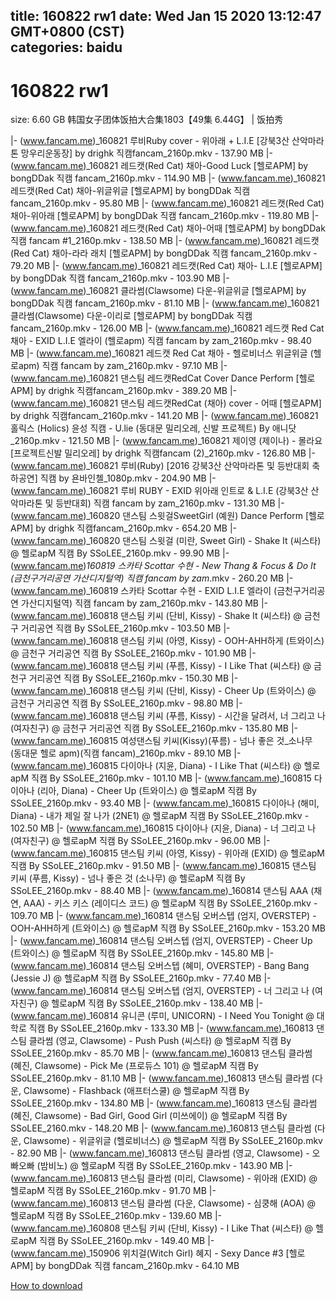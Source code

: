 
title: 160822 rw1
date: Wed Jan 15 2020 13:12:47 GMT+0800 (CST)    
categories: baidu
---

# 160822 rw1
size: 6.60 GB
 韩国女子团体饭拍大合集1803【49集 6.44G】 | 饭拍秀
 
|- (www.fancam.me)_160821 루비Ruby cover - 위아래 + L.I.E [강북3산 산악마라톤 망우리운동장] by drighk 직캠fancam_2160p.mkv - 137.90 MB
|- (www.fancam.me)_160821 레드캣(Red Cat) 채아-Good Luck [헬로APM] by bongDDak 직캠 fancam_2160p.mkv - 114.90 MB
|- (www.fancam.me)_160821 레드캣(Red Cat) 채아-위글위글 [헬로APM] by bongDDak 직캠 fancam_2160p.mkv - 95.80 MB
|- (www.fancam.me)_160821 레드캣(Red Cat) 채아-위아래 [헬로APM] by bongDDak 직캠 fancam_2160p.mkv - 119.80 MB
|- (www.fancam.me)_160821 레드캣(Red Cat) 채아-어때 [헬로APM] by bongDDak 직캠 fancam #1_2160p.mkv - 138.50 MB
|- (www.fancam.me)_160821 레드캣(Red Cat) 채아-라라 래치 [헬로APM] by bongDDak 직캠 fancam_2160p.mkv - 79.20 MB
|- (www.fancam.me)_160821 레드캣(Red Cat) 채아- L.I.E [헬로APM] by bongDDak 직캠 fancam_2160p.mkv - 103.90 MB
|- (www.fancam.me)_160821 클라썸(Clawsome) 다운-위글위글 [헬로APM] by bongDDak 직캠 fancam_2160p.mkv - 81.10 MB
|- (www.fancam.me)_160821 클라썸(Clawsome) 다운-이리로 [헬로APM] by bongDDak 직캠 fancam_2160p.mkv - 126.00 MB
|- (www.fancam.me)_160821 레드캣 Red Cat 채아 - EXID L.I.E 엘라이 (헬로apm) 직캠 fancam by zam_2160p.mkv - 98.40 MB
|- (www.fancam.me)_160821 레드캣 Red Cat 채아 - 헬로비너스 위글위글 (헬로apm) 직캠 fancam by zam_2160p.mkv - 97.10 MB
|- (www.fancam.me)_160821 댄스팀 레드캣RedCat Cover Dance Perform [헬로APM] by drighk 직캠fancam_2160p.mkv - 389.20 MB
|- (www.fancam.me)_160821 댄스팀 레드캣RedCat (채아) cover - 어때 [헬로APM] by drighk 직캠fancam_2160p.mkv - 141.20 MB
|- (www.fancam.me)_160821 홀릭스 (Holics) 윤성 직캠 - U.lie (동대문 밀리오레, 신발 프로젝트) By 애니닷_2160p.mkv - 121.50 MB
|- (www.fancam.me)_160821 제이영 (제이나) - 몰라요 [프로젝트신발 밀리오레] by drighk 직캠fancam (2)_2160p.mkv - 126.80 MB
|- (www.fancam.me)_160821 루비(Ruby) [2016 강북3산 산악마라톤 및 등반대회 축하공연] 직캠 by 욘바인첼_1080p.mkv - 204.90 MB
|- (www.fancam.me)_160821 루비 RUBY - EXID 위아래 인트로 & L.I.E (강북3산 산악마라톤 및 등반대회) 직캠 fancam by zam_2160p.mkv - 131.30 MB
|- (www.fancam.me)_160820 댄스팀 스윗걸SweetGirl (예원) Dance Perform [헬로APM] by drighk 직캠fancam_2160p.mkv - 654.20 MB
|- (www.fancam.me)_160820 댄스팀 스윗걸 (미란, Sweet Girl) - Shake It (씨스타) @ 헬로apM 직캠 By SSoLEE_2160p.mkv - 99.90 MB
|- (www.fancam.me)_160819 스카타 Scottar 수현 - New Thang & Focus & Do It (금천구거리공연 가산디지털역) 직캠 fancam by zam_.mkv - 260.20 MB
|- (www.fancam.me)_160819 스카타 Scottar 수현 - EXID L.I.E 엘라이 (금천구거리공연 가산디지털역) 직캠 fancam by zam_2160p.mkv - 143.80 MB
|- (www.fancam.me)_160818 댄스팀 키씨 (단비, Kissy) - Shake It (씨스타) @ 금천구 거리공연 직캠 By SSoLEE_2160p.mkv - 103.50 MB
|- (www.fancam.me)_160818 댄스팀 키씨 (아영, Kissy) - OOH-AHH하게 (트와이스) @ 금천구 거리공연 직캠 By SSoLEE_2160p.mkv - 101.90 MB
|- (www.fancam.me)_160818 댄스팀 키씨 (푸름, Kissy) - I Like That (씨스타) @ 금천구 거리공연 직캠 By SSoLEE_2160p.mkv - 150.30 MB
|- (www.fancam.me)_160818 댄스팀 키씨 (단비, Kissy) - Cheer Up (트와이스) @ 금천구 거리공연 직캠 By SSoLEE_2160p.mkv - 98.80 MB
|- (www.fancam.me)_160818 댄스팀 키씨 (푸름, Kissy) - 시간을 달려서, 너 그리고 나 (여자친구) @ 금천구 거리공연 직캠 By SSoLEE_2160p.mkv - 135.80 MB
|- (www.fancam.me)_160815 여성댄스팀 키씨(Kissy)(푸름) - 넘나 좋은 것_소나무 (동대문 헬로 apm)(직캠 fancam)_2160p.mkv - 89.10 MB
|- (www.fancam.me)_160815 다이아나 (지윤, Diana) - I Like That (씨스타) @ 헬로apM 직캠 By SSoLEE_2160p.mkv - 101.10 MB
|- (www.fancam.me)_160815 다이아나 (리아, Diana) - Cheer Up (트와이스) @ 헬로apM 직캠 By SSoLEE_2160p.mkv - 93.40 MB
|- (www.fancam.me)_160815 다이아나 (해미, Diana) - 내가 제일 잘 나가 (2NE1) @ 헬로apM 직캠 By SSoLEE_2160p.mkv - 102.50 MB
|- (www.fancam.me)_160815 다이아나 (지윤, Diana) - 너 그리고 나 (여자친구) @ 헬로apM 직캠 By SSoLEE_2160p.mkv - 96.00 MB
|- (www.fancam.me)_160815 댄스팀 키씨 (아영, Kissy) - 위아래 (EXID) @ 헬로apM 직캠 By SSoLEE_2160p.mkv - 91.50 MB
|- (www.fancam.me)_160815 댄스팀 키씨 (푸름, Kissy) - 넘나 좋은 것 (소나무) @ 헬로apM 직캠 By SSoLEE_2160p.mkv - 88.40 MB
|- (www.fancam.me)_160814 댄스팀 AAA (채연, AAA) - 키스 키스 (레이디스 코드) @ 헬로apM 직캠 By SSoLEE_2160p.mkv - 109.70 MB
|- (www.fancam.me)_160814 댄스팀 오버스텝 (엄지, OVERSTEP) - OOH-AHH하게 (트와이스) @ 헬로apM 직캠 By SSoLEE_2160p.mkv - 153.20 MB
|- (www.fancam.me)_160814 댄스팀 오버스텝 (엄지, OVERSTEP) - Cheer Up (트와이스) @ 헬로apM 직캠 By SSoLEE_2160p.mkv - 145.80 MB
|- (www.fancam.me)_160814 댄스팀 오버스텝 (혜미, OVERSTEP) - Bang Bang (Jessie J) @ 헬로apM 직캠 By SSoLEE_2160p.mkv - 77.40 MB
|- (www.fancam.me)_160814 댄스팀 오버스텝 (엄지, OVERSTEP) - 너 그리고 나 (여자친구) @ 헬로apM 직캠 By SSoLEE_2160p.mkv - 138.40 MB
|- (www.fancam.me)_160814 유니콘 (루미, UNICORN) - I Need You Tonight @ 대학로 직캠 By SSoLEE_2160p.mkv - 133.30 MB
|- (www.fancam.me)_160813 댄스팀 클라썸 (영교, Clawsome) - Push Push (씨스타) @ 헬로apM 직캠 By SSoLEE_2160p.mkv - 85.70 MB
|- (www.fancam.me)_160813 댄스팀 클라썸 (혜진, Clawsome) - Pick Me (프로듀스 101) @ 헬로apM 직캠 By SSoLEE_2160p.mkv - 81.10 MB
|- (www.fancam.me)_160813 댄스팀 클라썸 (다운, Clawsome) - Flashback (애프터스쿨) @ 헬로apM 직캠 By SSoLEE_2160p.mkv - 134.80 MB
|- (www.fancam.me)_160813 댄스팀 클라썸 (혜진, Clawsome) - Bad Girl, Good Girl (미쓰에이) @ 헬로apM 직캠 By SSoLEE_2160.mkv - 148.20 MB
|- (www.fancam.me)_160813 댄스팀 클라썸 (다운, Clawsome) - 위글위글 (헬로비너스) @ 헬로apM 직캠 By SSoLEE_2160p.mkv - 82.90 MB
|- (www.fancam.me)_160813 댄스팀 클라썸 (영교, Clawsome) - 오빠오빠 (밤비노) @ 헬로apM 직캠 By SSoLEE_2160p.mkv - 143.90 MB
|- (www.fancam.me)_160813 댄스팀 클라썸 (미리, Clawsome) - 위아래 (EXID) @ 헬로apM 직캠 By SSoLEE_2160p.mkv - 91.70 MB
|- (www.fancam.me)_160813 댄스팀 클라썸 (다운, Clawsome) - 심쿵해 (AOA) @ 헬로apM 직캠 By SSoLEE_2160p.mkv - 139.60 MB
|- (www.fancam.me)_160808 댄스팀 키씨 (단비, Kissy) - I Like That (씨스타) @ 헬로apM 직캠 By SSoLEE_2160p.mkv - 149.40 MB
|- (www.fancam.me)_150906 위치걸(Witch Girl) 혜지 - Sexy Dance #3 [헬로APM] by bongDDak 직캠 fancam_2160p.mkv - 64.10 MB

[How to download](https://bpcam.bemobtrk.com/go/2ceec3aa-1ca2-46d6-b9ff-aaa5c184517c?jno=97)